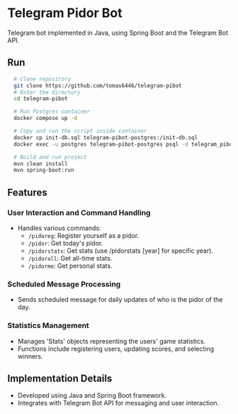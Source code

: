 # Telegram Pidor Bot

Telegram bot implemented in Java, using Spring Boot and the Telegram Bot API.

## Run
```bash
  # Clone repository
  git clone https://github.com/tomas6446/telegram-pibot
  # Enter the directory
  cd telegram-pibot

  # Run Postgres container
  docker compose up -d

  # Copy and run the script inside container
  docker cp init-db.sql telegram-pibot-postgres:/init-db.sql
  docker exec -u postgres telegram-pibot-postgres psql -d telegram_pibot -f /init-db.sql

  # Build and run project
  mvn clean install
  mvn spring-boot:run
```

## Features

### User Interaction and Command Handling
- Handles various commands:
  - `/pidoreg`: Register yourself as a pidor.
  - `/pidor`: Get today's pidor.
  - `/pidorstats`: Get stats (use /pidorstats [year] for specific year).
  - `/pidorall`: Get all-time stats.
  - `/pidorme`: Get personal stats.

### Scheduled Message Processing
- Sends scheduled message for daily updates of who is the pidor of the day.

### Statistics Management
- Manages 'Stats' objects representing the users' game statistics.
- Functions include registering users, updating scores, and selecting winners.

## Implementation Details
- Developed using Java and Spring Boot framework.
- Integrates with Telegram Bot API for messaging and user interaction.

